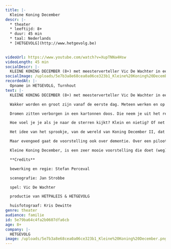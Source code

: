 ```yaml
---
title: |-
  Kleine Koning December
descr: |-
  * theater
  * leeftijd: 8+
  * duur: 45 min
  * taal: Nederlands
  * [HETGEVOLG](http://www.hetgevolg.be)

  ‍
videoUrl: https://www.youtube.com/watch?v=XupTNNa4Hsw
videoLength: 45 min
socialDescr: |-
  KLEINE KONING DECEMBER (8+) met meesterverteller Vic De Wachter in een regie en bewerking van Stefan Perceval. Wakker worden en groot zijn vanaf de eerste dag. Meteen werken en op het moment dat het niet meer gaat je kindertijd beleven tot je zo klein bent dat niemand je nog ziet. Je start het leven en je weet alles al, maar geleidelijk aan vergeet je. Dat gebeurt er in de droomwereld, de wereld van Kleine Koning December, de voorstelling van Stefan Perceval naar het sprookje Der kleine König Dezember van de Duitse schrijver Axel Hacke. Een stuk dat kinderen aan het filosoferen doet slaan. Waar komen we vandaan? Wat gebeurt er als we dood gaan? Zijn we dan zo onzichtbaar klein geworden dat iedereen denkt dat je er niet meer bent terwijl je er eigenlijk nog wel bent? Of ben je dan toch gewoon weg? Hoe zou het zijn om onsterfelijk te zijn? Het zijn maar enkele vragen die Kleine Koning December aanraakt. Het beeld dat Hacke oproept is best prettig: geen zin hebben om naar je werk te gaan, heeft niets te maken met je humeur of de inhoud van je job. Het is een draak die je tegenhoudt om te gaan werken op kantoor …
socialImage: /uploads/5e7b3a8e68cea0a06ce323b1_Kleine%20Koning%20December.png
recordedAt: |-
  Opname in HETGEVOLG, Turnhout
text: |-
  KLEINE KONING DECEMBER (8+) met meesterverteller Vic De Wachter in een regie en bewerking van Stefan Perceval.

  Wakker worden en groot zijn vanaf de eerste dag. Meteen werken en op het moment dat het niet meer gaat je kindertijd beleven tot je zo klein bent dat niemand je nog ziet. Je start het leven en je weet alles al, maar geleidelijk aan vergeet je. Dat gebeurt er in de droomwereld, de wereld van Kleine Koning December, de voorstelling van Stefan Perceval naar het sprookje Der kleine König Dezember van de Duitse schrijver Axel Hacke.  Een stuk dat kinderen aan het filosoferen doet slaan. Waar komen we vandaan? Wat gebeurt er als we dood gaan? Zijn we dan zo onzichtbaar klein geworden dat iedereen denkt dat je er niet meer bent terwijl je er eigenlijk nog wel bent? Of ben je dan toch gewoon weg? Hoe zou het zijn om onsterfelijk te zijn? Het zijn maar enkele vragen die Kleine Koning December aanraakt. Het beeld dat Hacke oproept is best prettig: geen zin hebben om naar je werk te gaan, heeft niets te maken met je humeur of de inhoud van je job. Het is een draak die je tegenhoudt om te gaan werken op kantoor …

  Dromen zitten verborgen in een kartonnen doos. Die neem je uit het rek, leg je naast je bed, doe je open, en dan ga je slapen en droom je de droom. Dat systeem werkt wel niet zoals een videotheek of Netflix of zo. Neen, je kan je droom niet kiezen, je moet jezelf ermee verrassen. Dromen over roeien naar het oneindige, dat deed Kleine Koning December die telkens wat krimpt hoe ouder ie wordt. Met de jaren worden de dromen dus groter. Zijn grootvader Koning Januari III was zelfs zo klein geworden dat je hem niet meer kon zien tussen al die dozen met dromen. “Maar hoe weet je dan zeker dat grootvader er niet meer is?” vraagt de verteller aan de koning die in zijn muur woont.  Vic De Wachter speelt de rol van koning en verteller en geeft zo een mooi, getrouw beeld van het kind dat in elk van ons schuilt.

  Hoe voel je je als je naar de sterren kijkt? Klein en nietig? Of net heel groot? Verteller en Koning December II houden er een andere visie op na.

  Het idee van het sprookje, van de wereld van Koning December II, dat je grotere dromen hebt naarmate je ouder wordt en op het einde van je leven nog enkel leeft in één grote droom is niet alleen erg romantisch. Het is ook een erg fijn beeld om het levenseinde te bekijken. Voor zover dat er is tenminste. Want wat weten we zeker? Is het leven wel eindig, of is het oneindig? Komen we terug (en bestaat er dus zoiets als reïncarnatie)?

  Maar evengoed gaat de voorstelling ook over dementie. Over een piloot die niet meer weet hoe hij moet vliegen met een straaljager en er dan maar mee door de stad rijdt en die ergens parkeert. Tot die ook niet meer weet hoe hij moet rijden met het ding.

  Kleine Koning December, is een zeer mooie voorstelling die doet (weg)dromen, mijmeren, filosoferen en het kind in jezelf oproept. Dat De Wachter een erg goede verteller is bewijst ie nog maar eens. En eigenlijk heeft Koning December II gewoon een punt wanneer die stelt: “bij ons komen de kinderjaren aan het eind van ons leven! Dat is iets waar je altijd naar uit kunt kijken. Bij ons is het plezanter dan bij u. Het spijt me voor u, voor u allemaal, eigenlijk.”

  **Credits**

  bewerking en regie: Stefan Perceval

  scenografie: Jan Strobbe

  spel: Vic De Wachter

  productie van HETPALEIS & HETGEVOLG

  huisfotograaf: Kris Dewitte
genre: theater
audience: familie
id: 5e79ba64c4fa2b0607dfa6cb
age: 8+
company: |-
  HETGEVOLG
image: /uploads/5e7b3a8e68cea0a06ce323b1_Kleine%20Koning%20December.png
---
```

